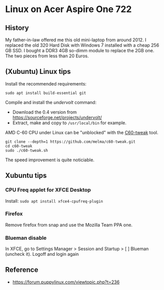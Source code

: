 # Linux on Acer Aspire One 722

## History

My father-in-law offered me this old mini-laptop from around 2012. I replaced the old 320 Hard Disk with Windows 7 installed with a cheap 256 GB SSD.
I bought a DDR3 4GB so-dimm module to replace the 2GB one. The two pieces from less than 20 Euros.

## (Xubuntu) Linux tips

Install the recommended requirements:

`sudo apt install build-essential git`

Compile and install the *undervolt* command:
- Download the 0.4 version from https://sourceforge.net/projects/undervolt/
- Extract, make and copy to `/usr/local/bin` for example.

AMD C-60 CPU under Linux can be "unblocked" with the [C60-tweak](https://github.com/melma/c60-tweak) tool.

```
git clone --depth=1 https://github.com/melma/c60-tweak.git
cd c60-tweak
sudo ./c60-tweak.sh 
```
The speed improvement is quite noticiable.

## Xubuntu tips

### CPU Freq applet for XFCE Desktop

Install: `sudo apt install xfce4-cpufreq-plugin`

### Firefox

Remove firefox from snap and use the Mozilla Team PPA one.

### Blueman disable

In XFCE, go to Settings Manager > Session and Startup > [ ] Blueman (uncheck it).
Logoff and login again

## Reference

- https://forum.puppylinux.com/viewtopic.php?t=236

